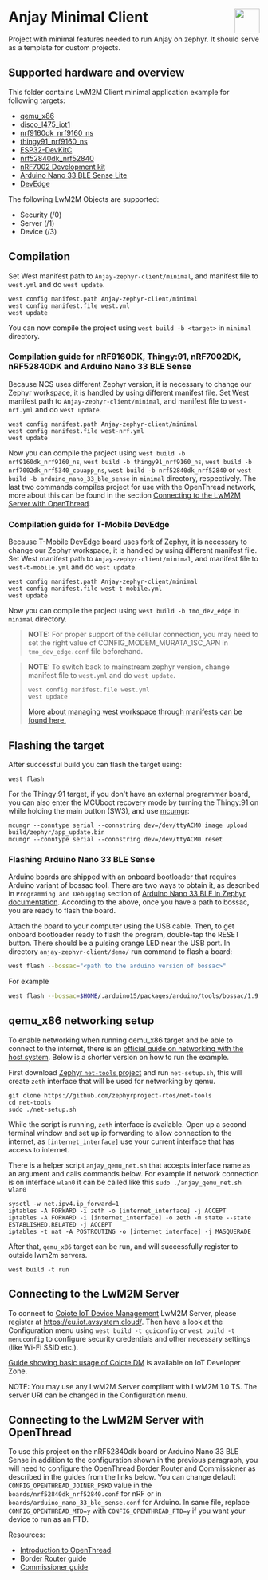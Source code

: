 # Anjay Minimal Client [<img align="right" height="50px" src="https://avsystem.github.io/Anjay-doc/_images/avsystem_logo.png">](http://www.avsystem.com/)

Project with minimal features needed to run Anjay on zephyr.
It should serve as a template for custom projects.
## Supported hardware and overview

This folder contains LwM2M Client minimal application example for following targets:
 - [qemu_x86](https://docs.zephyrproject.org/latest/boards/x86/qemu_x86/doc/index.html)
 - [disco_l475_iot1](https://docs.zephyrproject.org/latest/boards/arm/disco_l475_iot1/doc/index.html)
 - [nrf9160dk_nrf9160_ns](https://developer.nordicsemi.com/nRF_Connect_SDK/doc/latest/nrf/ug_nrf9160.html)
 - [thingy91_nrf9160_ns](https://developer.nordicsemi.com/nRF_Connect_SDK/doc/latest/nrf/ug_thingy91.html)
 - [ESP32-DevKitC](https://www.espressif.com/en/products/devkits/esp32-devkitc)
 - [nrf52840dk_nrf52840](https://docs.zephyrproject.org/latest/boards/arm/nrf52840dk_nrf52840/doc/index.html)
 - [nRF7002 Development kit](https://www.nordicsemi.com/Products/Development-hardware/nRF7002-DK)
 - [Arduino Nano 33 BLE Sense Lite](https://store.arduino.cc/products/arduino-nano-33-ble-sense)
 - [DevEdge](https://devedge.t-mobile.com/solutions/iotdevkit)

The following LwM2M Objects are supported:
 - Security (/0)
 - Server (/1)
 - Device (/3)

## Compilation

Set West manifest path to `Anjay-zephyr-client/minimal`, and manifest file to `west.yml` and do `west update`.
```
west config manifest.path Anjay-zephyr-client/minimal
west config manifest.file west.yml
west update
```

You can now compile the project using `west build -b <target>` in `minimal` directory.

### Compilation guide for nRF9160DK, Thingy:91, nRF7002DK, nRF52840DK and Arduino Nano 33 BLE Sense

Because NCS uses different Zephyr version, it is necessary to change our Zephyr workspace, it is handled by using different manifest file.
Set West manifest path to `Anjay-zephyr-client/minimal`, and manifest file to `west-nrf.yml` and do `west update`.
```
west config manifest.path Anjay-zephyr-client/minimal
west config manifest.file west-nrf.yml
west update
```
Now you can compile the project using `west build -b nrf9160dk_nrf9160_ns`, `west build -b thingy91_nrf9160_ns`, `west build -b nrf7002dk_nrf5340_cpuapp_ns`, `west build -b nrf52840dk_nrf52840` or `west build -b arduino_nano_33_ble_sense` in `minimal` directory, respectively. The last two commands compiles project for use with the OpenThread network, more about this can be found in the section [Connecting to the LwM2M Server with OpenThread](#connecting-to-the-lwm2m-server-with-openthread).

### Compilation guide for T-Mobile DevEdge

Because T-Mobile DevEdge board uses fork of Zephyr, it is necessary to change our Zephyr workspace, it is handled by using different manifest file.
Set West manifest path to `Anjay-zephyr-client/minimal`, and manifest file to `west-t-mobile.yml` and do `west update`.
```
west config manifest.path Anjay-zephyr-client/minimal
west config manifest.file west-t-mobile.yml
west update
```
Now you can compile the project using `west build -b tmo_dev_edge` in `minimal` directory.

> **__NOTE:__**
> For proper support of the cellular connection, you may need to set the right value of CONFIG_MODEM_MURATA_1SC_APN in `tmo_dev_edge.conf` file beforehand.


> **__NOTE:__**
> To switch back to mainstream zephyr version, change manifest file to `west.yml` and do `west update`.
> ```
> west config manifest.file west.yml
> west update
> ```
> [More about managing west workspace through manifests can be found here.](https://docs.zephyrproject.org/latest/guides/west/manifest.html)

## Flashing the target

After successful build you can flash the target using:

```shell
west flash
```

For the Thingy:91 target, if you don't have an external programmer board, you can also enter the MCUboot recovery mode by turning the Thingy:91 on while holding the main button (SW3), and use [mcumgr](https://github.com/apache/mynewt-mcumgr-cli):

```shell
mcumgr --conntype serial --connstring dev=/dev/ttyACM0 image upload build/zephyr/app_update.bin
mcumgr --conntype serial --connstring dev=/dev/ttyACM0 reset
```

### Flashing Arduino Nano 33 BLE Sense

Arduino boards are shipped with an onboard bootloader that requires Arduino variant of bossac tool.
There are two ways to obtain it, as described in `Programming and Debugging` section of
[Arduino Nano 33 BLE in Zephyr documentation](https://docs.zephyrproject.org/latest/boards/arm/arduino_nano_33_ble/doc/index.html).
According to the above, once you have a path to bossac, you are ready to flash the board.

Attach the board to your computer using the USB cable. Then, to get onboard bootloader ready to flash the program,
double-tap the RESET button. There should be a pulsing orange LED near the USB port.
In directory `anjay-zephyr-client/demo/` run command to flash a board:
```bash
west flash --bossac="<path to the arduino version of bossac>"
```
For example
```bash
west flash --bossac=$HOME/.arduino15/packages/arduino/tools/bossac/1.9.1-arduino2/bossac
```

## qemu_x86 networking setup

To enable networking when running qemu_x86 target and be able to connect to the internet,
there is an [official guide on networking with the host system](https://docs.zephyrproject.org/latest/connectivity/networking/networking_with_host.html). Below is a shorter version on how to run the example.

First download [Zephyr `net-tools` project](https://github.com/zephyrproject-rtos/net-tools)
and run `net-setup.sh`, this will create `zeth` interface that will be used for networking by qemu.
```
git clone https://github.com/zephyrproject-rtos/net-tools
cd net-tools
sudo ./net-setup.sh
```
While the script is running, `zeth` interface is available. Open up a second terminal window and set up ip forwarding
to allow connection to the internet, as `[internet_interface]` use your current interface that has access to internet.

There is a helper script `anjay_qemu_net.sh` that accepts interface name as an argument and calls commands below.
For example if network connection is on interface `wlan0` it can be called like this `sudo ./anjay_qemu_net.sh wlan0`
```
sysctl -w net.ipv4.ip_forward=1
iptables -A FORWARD -i zeth -o [internet_interface] -j ACCEPT
iptables -A FORWARD -i [internet_interface] -o zeth -m state --state ESTABLISHED,RELATED -j ACCEPT
iptables -t nat -A POSTROUTING -o [internet_interface] -j MASQUERADE
```

After that, `qemu_x86` target can be run, and will successfully register to outside lwm2m servers.
```
west build -t run
```

## Connecting to the LwM2M Server

To connect to [Coiote IoT Device
Management](https://www.avsystem.com/products/coiote-iot-device-management-platform/)
LwM2M Server, please register at https://eu.iot.avsystem.cloud/. Then have
a look at the Configuration menu using `west build -t guiconfig` or `west build -t menuconfig` to configure security credentials and other
necessary settings (like Wi-Fi SSID etc.).

[Guide showing basic usage of Coiote DM](https://iotdevzone.avsystem.com/docs/IoT_quick_start/Device_onboarding/)
is available on IoT Developer Zone.

NOTE: You may use any LwM2M Server compliant with LwM2M 1.0 TS. The server URI
can be changed in the Configuration menu.

## Connecting to the LwM2M Server with OpenThread

To use this project on the nRF52840dk board or Arduino Nano 33 BLE Sense in addition to the configuration shown in the previous paragraph, you will need to configure the OpenThread Border Router and Commissioner as described in the guides from the links below.
You can change default `CONFIG_OPENTHREAD_JOINER_PSKD` value in the `boards/nrf52840dk_nrf52840.conf` for nRF or in `boards/arduino_nano_33_ble_sense.conf` for Arduino. In same file, replace `CONFIG_OPENTHREAD_MTD=y` with `CONFIG_OPENTHREAD_FTD=y` if you want your device to run as an FTD.

Resources:
- [Introduction to OpenThread](https://openthread.io/guides)
- [Border Router guide](https://openthread.io/guides/border-router)
- [Commissioner guide](https://openthread.io/guides/commissioner)
